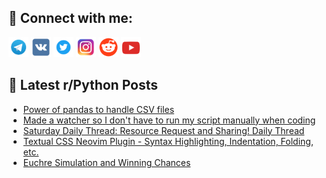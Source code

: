 ## 🔎 Connect with me:
[<img src="https://github.com/bullbesh/bullbesh/blob/main/images/Telegram.png" width="32" height="32" />](https://t.me/bullbesh)
[<img src="https://github.com/bullbesh/bullbesh/blob/main/images/VK.png" width="32" height="32" />](https://vk.com/bullbesh)
[<img src="https://github.com/bullbesh/bullbesh/blob/main/images/Twitter.png" width="32" height="32" />](https://twitter.com/bullbesh1)
[<img src="https://github.com/bullbesh/bullbesh/blob/main/images/Instagram.png" width="32" height="32" />](https://www.instagram.com/bullbesh)
[<img src="https://github.com/bullbesh/bullbesh/blob/main/images/Reddit.png" width="32" height="32" />](https://www.reddit.com/user/bullbesh)
[<img src="https://github.com/bullbesh/bullbesh/blob/main/images/YouTube.png" width="32" height="32" />](https://www.youtube.com/channel/UCtfjRs6uzgq5mfm8S06WTcg)

## 📕 Latest r/Python Posts
<!-- BLOG-POST-LIST:START -->
- [Power of pandas to handle CSV files](https://www.reddit.com/r/Python/comments/1hnzm5f/power_of_pandas_to_handle_csv_files/)
- [Made a watcher so I don&#39;t have to run my script manually when coding](https://www.reddit.com/r/Python/comments/1hnus8y/made_a_watcher_so_i_dont_have_to_run_my_script/)
- [Saturday Daily Thread: Resource Request and Sharing! Daily Thread](https://www.reddit.com/r/Python/comments/1hnsrdc/saturday_daily_thread_resource_request_and/)
- [Textual CSS Neovim Plugin - Syntax Highlighting, Indentation, Folding, etc.](https://www.reddit.com/r/Python/comments/1hnrxs8/textual_css_neovim_plugin_syntax_highlighting/)
- [Euchre Simulation and Winning Chances](https://www.reddit.com/r/Python/comments/1hnof8x/euchre_simulation_and_winning_chances/)
<!-- BLOG-POST-LIST:END -->
